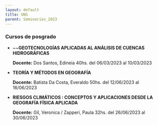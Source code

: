 ```yaml
---
layout: default
title: UNS
parent: Seminarios_2023
---
```


### Cursos de posgrado

- ~~**GEOTECNOLOGÍAS APLICADAS AL ANÁLISIS DE CUENCAS HIDROGRÁFICAS**

	**Docente:** Dos Santos, Edineia
	40hs. del 06/03/2023 al 10/03/2023

- **TEORÍA Y MÉTODOS EN GEOGRAFÍA**

	**Docente:** Batista Da Costa, Everaldo
	50hs. del 12/06/2023 al 16/06/2023

- **RIESGOS CLIMÁTICOS : CONCEPTOS Y APLICACIONES DESDE LA GEOGRAFÍA FÍSICA APLICADA**

	**Docente:** Gil, Veronica / Zapperi, Paula
	32hs. del 26/06/2023 al 30/06/2023
